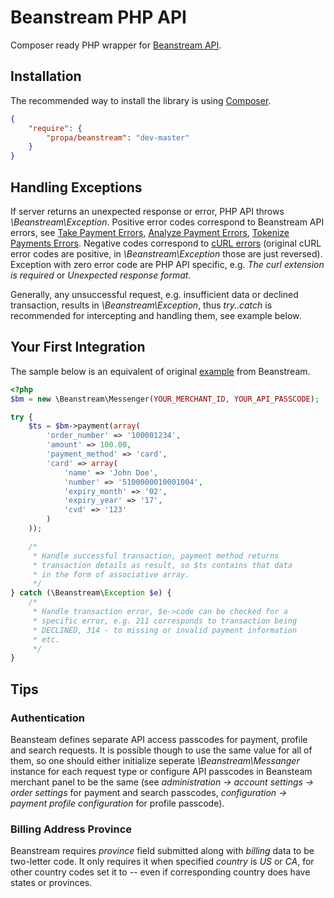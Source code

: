 Beanstream PHP API
==================

Composer ready PHP wrapper for [Beanstream API](http://developer.beanstream.com/documentation/).

## Installation

The recommended way to install the library is using [Composer](https://getcomposer.org).

```json
{
    "require": {
        "propa/beanstream": "dev-master"
    }
}
```

## Handling Exceptions

If server returns an unexpected response or error, PHP API throws *\Beanstream\Exception*.
Positive error codes correspond to Beanstream API errors, see
[Take Payment Errors](http://developer.beanstream.com/documentation/take-payments/errors/),
[Analyze Payment Errors](http://developer.beanstream.com/documentation/analyze-payments/errors/),
[Tokenize Payments Errors](http://developer.beanstream.com/documentation/tokenize-payments/errors/).
Negative codes correspond to [cURL errors](http://curl.haxx.se/libcurl/c/libcurl-errors.html)
(original cURL error codes are positive, in *\Beanstream\Exception* those are just reversed).
Exception with zero error code are PHP API specific, e.g. *The curl extension is required* or
*Unexpected response format*.

Generally, any unsuccessful request, e.g. insufficient data or declined transaction, results in *\Beanstream\Exception*,
thus *try..catch* is recommended for intercepting and handling them, see example below.

## Your First Integration

The sample below is an equivalent of original [example](http://developer.beanstream.com/documentation/your-first-integration/)
from Beanstream.

```php
<?php
$bm = new \Beanstream\Messenger(YOUR_MERCHANT_ID, YOUR_API_PASSCODE);

try {
    $ts = $bm->payment(array(
        'order_number' => '100001234',
        'amount' => 100.00,
        'payment_method' => 'card',
        'card' => array(
            'name' => 'John Doe',
            'number' => '5100000010001004',
            'expiry_month' => '02',
            'expiry_year' => '17',
            'cvd' => '123'
        )
    ));

    /*
     * Handle successful transaction, payment method returns
     * transaction details as result, so $ts contains that data
     * in the form of associative array.
     */
} catch (\Beanstream\Exception $e) {
    /*
     * Handle transaction error, $e->code can be checked for a
     * specific error, e.g. 211 corresponds to transaction being
     * DECLINED, 314 - to missing or invalid payment information
     * etc.
     */
}
```

## Tips

### Authentication

Beansteam defines separate API access passcodes for payment, profile and search requests. It is possible though
to use the same value for all of them, so one should either initialize seperate *\Beanstream\Messanger* instance
for each request type or configure API passcodes in Beansteam merchant panel to be the same (see
*administration -> account settings -> order settings* for payment and search passcodes,
*configuration -> payment profile configuration* for profile passcode).

### Billing Address Province

Beanstream requires *province* field submitted along with *billing* data to be two-letter code. It only requires it when
specified *country* is *US* or *CA*, for other country codes set it to *--* even if corresponding country does have states
or provinces.
